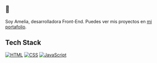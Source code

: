 ## 👋
Soy Amelia, desarrolladora Front-End. Puedes ver mis proyectos en [mi portafolio](https:).

## Tech Stack
[![HTML](https://img.shields.io/badge/HTML-E34F26?style=flat-square&logo=html5&logoColor=white)](#)
[![CSS](https://img.shields.io/badge/CSS-1572B6?style=flat-square&logo=css3&logoColor=white)](#)
[![JavaScript](https://img.shields.io/badge/JavaScript-F7DF1E?style=flat-square&logo=javascript&logoColor=black)](#)








